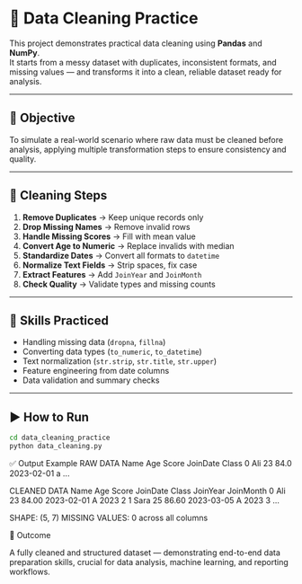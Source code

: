 # 🧹 Data Cleaning Practice

This project demonstrates practical data cleaning using **Pandas** and **NumPy**.  
It starts from a messy dataset with duplicates, inconsistent formats, and missing values — and transforms it into a clean, reliable dataset ready for analysis.

---

## 🎯 Objective
To simulate a real-world scenario where raw data must be cleaned before analysis, applying multiple transformation steps to ensure consistency and quality.

---

## 🧰 Cleaning Steps
1. **Remove Duplicates** → Keep unique records only  
2. **Drop Missing Names** → Remove invalid rows  
3. **Handle Missing Scores** → Fill with mean value  
4. **Convert Age to Numeric** → Replace invalids with median  
5. **Standardize Dates** → Convert all formats to `datetime`  
6. **Normalize Text Fields** → Strip spaces, fix case  
7. **Extract Features** → Add `JoinYear` and `JoinMonth`  
8. **Check Quality** → Validate types and missing counts

---

## 🧠 Skills Practiced
- Handling missing data (`dropna`, `fillna`)  
- Converting data types (`to_numeric`, `to_datetime`)  
- Text normalization (`str.strip`, `str.title`, `str.upper`)  
- Feature engineering from date columns  
- Data validation and summary checks  

---

## ▶️ How to Run
```bash
cd data_cleaning_practice
python data_cleaning.py
``` 
✅ Output Example
RAW DATA
   Name  Age  Score    JoinDate Class
0  Ali   23   84.0  2023-02-01     a
...

CLEANED DATA
   Name  Age  Score    JoinDate Class  JoinYear  JoinMonth
0  Ali   23   84.00  2023-02-01     A     2023          2
1  Sara  25   86.60  2023-03-05     A     2023          3
...

SHAPE: (5, 7)
MISSING VALUES: 0 across all columns


🏁 Outcome

A fully cleaned and structured dataset — demonstrating end-to-end data preparation skills, crucial for data analysis, machine learning, and reporting workflows.
